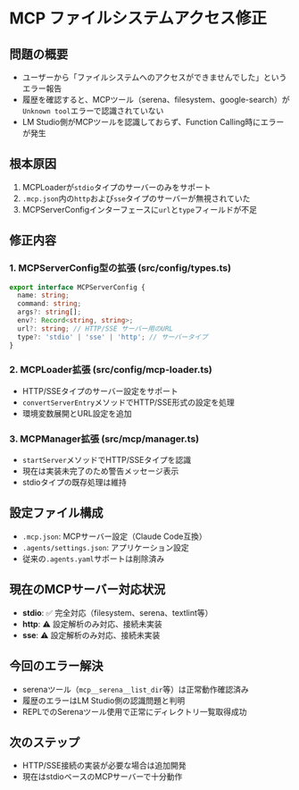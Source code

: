 # MCP ファイルシステムアクセス修正

## 問題の概要
- ユーザーから「ファイルシステムへのアクセスができませんでした」というエラー報告
- 履歴を確認すると、MCPツール（serena、filesystem、google-search）が`Unknown tool`エラーで認識されていない
- LM Studio側がMCPツールを認識しておらず、Function Calling時にエラーが発生

## 根本原因
1. MCPLoaderが`stdio`タイプのサーバーのみをサポート
2. `.mcp.json`内の`http`および`sse`タイプのサーバーが無視されていた
3. MCPServerConfigインターフェースに`url`と`type`フィールドが不足

## 修正内容

### 1. MCPServerConfig型の拡張 (src/config/types.ts)
```typescript
export interface MCPServerConfig {
  name: string;
  command: string;
  args?: string[];
  env?: Record<string, string>;
  url?: string; // HTTP/SSE サーバー用のURL
  type?: 'stdio' | 'sse' | 'http'; // サーバータイプ
}
```

### 2. MCPLoader拡張 (src/config/mcp-loader.ts)
- HTTP/SSEタイプのサーバー設定をサポート
- `convertServerEntry`メソッドでHTTP/SSE形式の設定を処理
- 環境変数展開とURL設定を追加

### 3. MCPManager拡張 (src/mcp/manager.ts)
- `startServer`メソッドでHTTP/SSEタイプを認識
- 現在は実装未完了のため警告メッセージ表示
- stdioタイプの既存処理は維持

## 設定ファイル構成
- `.mcp.json`: MCPサーバー設定（Claude Code互換）
- `.agents/settings.json`: アプリケーション設定
- 従来の`.agents.yaml`サポートは削除済み

## 現在のMCPサーバー対応状況
- **stdio**: ✅ 完全対応（filesystem、serena、textlint等）
- **http**: ⚠️ 設定解析のみ対応、接続未実装
- **sse**: ⚠️ 設定解析のみ対応、接続未実装

## 今回のエラー解決
- serenaツール（`mcp__serena__list_dir`等）は正常動作確認済み
- 履歴のエラーはLM Studio側の認識問題と判明
- REPLでのSerenaツール使用で正常にディレクトリ一覧取得成功

## 次のステップ
- HTTP/SSE接続の実装が必要な場合は追加開発
- 現在はstdioベースのMCPサーバーで十分動作